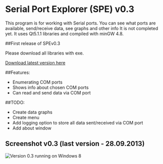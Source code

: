 Serial Port Explorer (SPE) v0.3
====================

This program is for working with Serial ports. You can see what ports are available, send/receive data, see graphs and other info
It is not completed yet.
It uses Qt5.1.1 libraries and compiled with minGW 4.8.

##First release of SPEv0.3

Please download all libraries with exe.

[Download latest version here](https://github.com/amorphix/serial-port-explorer/releases/tag/v0.3)

##Features:

* Enumerating COM ports
* Shows info about chosen COM ports
* Can read and send data via COM port

##TODO:
* Create data graphs
* Create menu
* Add logging option to store all data sent/received via COM port
* Add about window

## Screenshot v0.3 (last version - 28.09.2013)
![](http://i.imgur.com/weIaMq5.png "Version 0.3 running on Windows 8")

